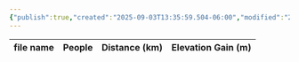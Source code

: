 ```yaml
---
{"publish":true,"created":"2025-09-03T13:35:59.504-06:00","modified":"2025-09-03T14:47:11.338-06:00","published":"2025-09-03T14:47:11.338-06:00","tags":["route"],"cssclasses":"","elevation":null,"region":null,"location":null,"DWYT":"Outstanding","Kane":null,"completed":false}
---
```



| file name | People | Distance (km) | Elevation Gain (m) |
| --------- | ------ | ------------- | ------------------ |